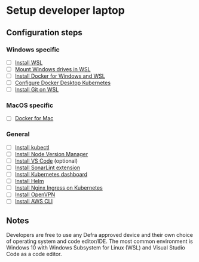 # Setup developer laptop

## Configuration steps

### Windows specific
- [ ] [Install WSL](install-wsl.md)
- [ ] [Mount Windows drives in WSL](mount-windows-drives-in-wsl.md)
- [ ] [Install Docker for Windows and WSL](install-docker-for-windows-and-wsl.md)
- [ ] [Configure Docker Desktop Kubernetes](configure-docker-desktop-kubernetes.md)
- [ ] [Install Git on WSL](install-git-on-wsl.md)

### MacOS specific
- [ ] [Docker for Mac](setup-macbook.md)

### General
- [ ] [Install kubectl](install-kubectl.md)
- [ ] [Install Node Version Manager](install-node-version-manager.md)
- [ ] [Install VS Code](install-vs-code.md) (optional)
- [ ] [Install SonarLint extension](install-sonarlint.md)
- [ ] [Install Kubernetes dashboard](install-kubernetes-dashboard.md)
- [ ] [Install Helm](installing-helm.md)
- [ ] [Install Nginx Ingress on Kubernetes](configure-nginx-ingress-controller.md)
- [ ] [Install OpenVPN](install-open-vpn.md)
- [ ] [Install AWS CLI](install-aws-cli.md)

## Notes

Developers are free to use any Defra approved device and their own choice of operating system and code editor/IDE. The most common environment is Windows 10 with Windows Subsystem for Linux (WSL) and Visual Studio Code as a code editor.
